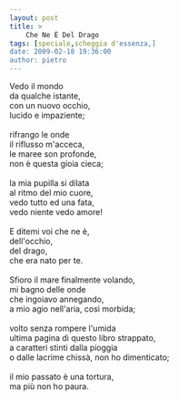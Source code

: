 ```yaml
---
layout: post
title: >
    Che Ne È Del Drago
tags: [speciale,scheggia d'essenza,]
date: 2009-02-18 19:36:00
author: pietro
---
```

Vedo il mondo<br/>da qualche istante,<br/>con un nuovo occhio,<br/>lucido e impaziente;<br/><br/>rifrango le onde<br/>il riflusso m'acceca,<br/>le maree son profonde,<br/>non è questa gioia cieca;<br/><br/>la mia pupilla si dilata<br/>al ritmo del mio cuore,<br/>vedo tutto ed una fata,<br/>vedo niente vedo amore!<br/><br/>E ditemi voi che ne è,<br/>dell'occhio,<br/>del drago,<br/>che era nato per te.<br/><br/>Sfioro il mare finalmente volando,<br/>mi bagno delle onde<br/>che ingoiavo annegando,<br/>a mio agio nell'aria, così morbida;<br/><br/>volto senza rompere l'umida<br/>ultima pagina di questo libro strappato,<br/>a caratteri stinti dalla pioggia<br/>o dalle lacrime chissà, non ho dimenticato;<br/><br/>il mio passato è una tortura,<br/>ma più non ho paura.
